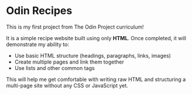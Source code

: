 # Odin Recipes

This is my first project from The Odin Project curriculum!

It is a simple recipe website built using only **HTML**. Once completed, it will demonstrate my ability to:
- Use basic HTML structure (headings, paragraphs, links, images)
- Create multiple pages and link them together
- Use lists and other common tags

This will help me get comfortable with writing raw HTML and structuring a multi-page site without any CSS or JavaScript yet.
